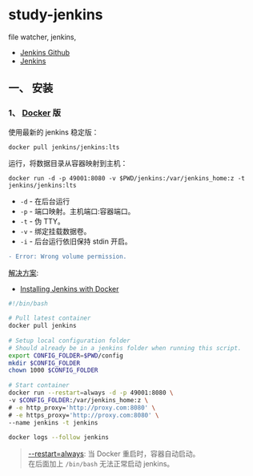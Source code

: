 # study-jenkins
file watcher, jenkins, 

- [Jenkins Github](https://github.com/jenkinsci)
- [Jenkins](https://jenkins.io/)


## 一、 安装
### 1、 [Docker](https://docs.docker.com/install/linux/docker-ce/ubuntu/) 版
使用最新的 jenkins 稳定版：  
```
docker pull jenkins/jenkins:lts
```
运行，将数据目录从容器映射到主机：  
```
docker run -d -p 49001:8080 -v $PWD/jenkins:/var/jenkins_home:z -t jenkins/jenkins:lts
```
- `-d` - 在后台运行
- `-p` - 端口映射。主机端口:容器端口。
- `-t` - 伪 TTY。
- `-v` - 绑定挂载数据卷。
- `-i` - 后台运行依旧保持 stdin 开启。

```diff
- Error: Wrong volume permission.
```
[解决方案](https://blog.csdn.net/babys/article/details/71170254):  

- [Installing Jenkins with Docker](https://wiki.jenkins.io/display/JENKINS/Installing+Jenkins+with+Docker)

```sh
#!/bin/bash
 
# Pull latest container
docker pull jenkins
 
# Setup local configuration folder
# Should already be in a jenkins folder when running this script.
export CONFIG_FOLDER=$PWD/config
mkdir $CONFIG_FOLDER
chown 1000 $CONFIG_FOLDER
 
# Start container
docker run --restart=always -d -p 49001:8080 \
-v $CONFIG_FOLDER:/var/jenkins_home:z \
# -e http_proxy='http://proxy.com:8080' \
# -e https_proxy='http://proxy.com:8080' \
--name jenkins -t jenkins
 
docker logs --follow jenkins
```

>[--restart=always](https://www.cnblogs.com/kaishirenshi/p/10396446.html): 当 Docker 重启时，容器自动启动。  
>在后面加上 `/bin/bash` 无法正常启动 jenkins。  
